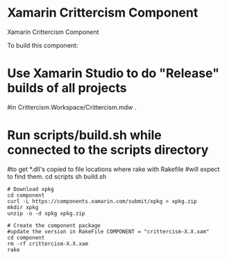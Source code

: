 # Xamarin Crittercism Component

Xamarin Crittercism Component

To build this component:

# Use Xamarin Studio to do "Release" builds of all projects
#in Crittercism.Workspace/Crittercism.mdw .

# Run scripts/build.sh while connected to the scripts directory
#to get *.dll's copied to file locations where rake with Rakefile
#will expect to find them.
cd scripts
sh build.sh

```shell
# Download xpkg
cd component
curl -L https://components.xamarin.com/submit/xpkg > xpkg.zip
mkdir xpkg
unzip -o -d xpkg xpkg.zip

# Create the component package
#update the version in RakeFile COMPONENT = "crittercism-X.X.xam"
cd component
rm -rf crittercism-X.X.xam
rake
```
